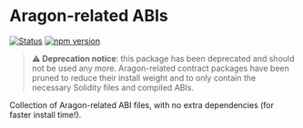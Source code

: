 # Aragon-related ABIs

[![Status](https://img.shields.io/badge/stability-deprecated-lightgrey.svg?style=flat-square)](https://nodejs.org/api/documentation.html#documentation_stability_index)
[![npm version](https://img.shields.io/npm/v/@aragon/abis.svg?style=flat-square&color=lightgrey)](https://npmjs.org/package/@aragon/abis)

> **⚠️  Deprecation notice**: this package has been deprecated and should not be used any more. Aragon-related contract packages have been pruned to reduce their install weight and to only contain the necessary Solidity files and compiled ABIs.

Collection of Aragon-related ABI files, with no extra dependencies (for faster install time!).
